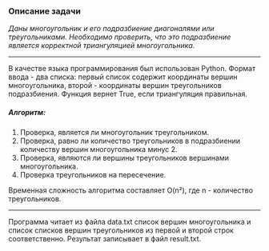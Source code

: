 ### Описание задачи
_Даны многоугольник и его подразбиение диагоналями или треугольниками. Необходимо проверить, что это подразбиение является корректной триангуляцией многоугольника._
***
В качестве языка программирования был использован Python. Формат ввода - два списка: первый список содержит координаты вершин многоугольника, второй - координаты вершин треугольников подразбиения. Функция вернет True, если триангуляция правильная.
##### Алгоритм:

1. Проверка, является ли многоугольник треугольником.
2. Проверка, равно ли количество треугольников в подразбиении количеству вершин многоугольника минус 2.
3. Проверка, являются ли вершины треугольников вершинами многоугольника.
4. Проверка треугольников на пересечение.

Временная сложность алгоритма составляет O(n²), где n - количество треугольников.
___
Программа читает из файла data.txt список вершин многоугольника и список списков вершин треугольников из первой и второй строк соответственно. Результат записывает в файл result.txt.